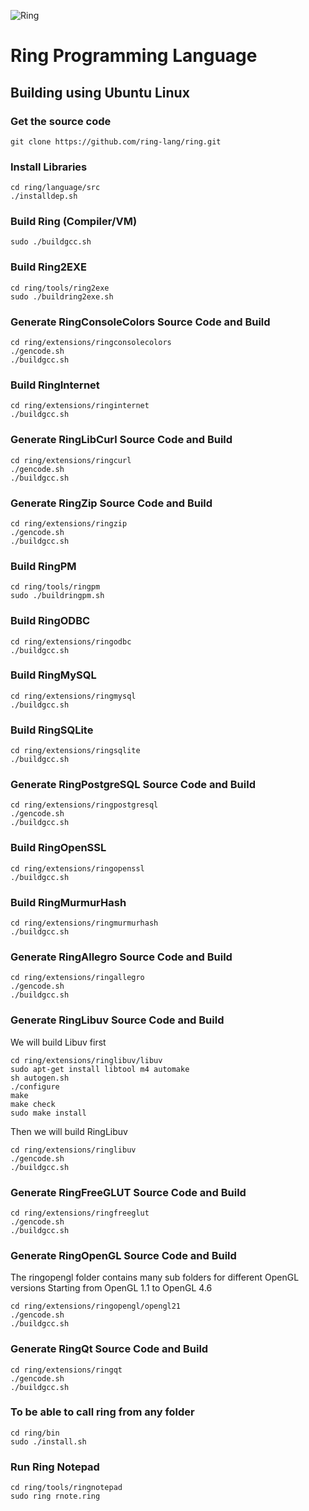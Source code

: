 ![Ring](http://ring-lang.sf.net/thering.jpg)

# Ring Programming Language

## Building using Ubuntu Linux 

### Get the source code

	git clone https://github.com/ring-lang/ring.git
	
### Install Libraries 
	
	cd ring/language/src
	./installdep.sh 
	
### Build Ring (Compiler/VM)
	
	sudo ./buildgcc.sh

### Build Ring2EXE 

	cd ring/tools/ring2exe
	sudo ./buildring2exe.sh	

### Generate RingConsoleColors Source Code and Build 
	
	cd ring/extensions/ringconsolecolors
	./gencode.sh
	./buildgcc.sh

### Build RingInternet
	
	cd ring/extensions/ringinternet
	./buildgcc.sh

### Generate RingLibCurl Source Code and Build 
	
	cd ring/extensions/ringcurl
	./gencode.sh
	./buildgcc.sh

### Generate RingZip Source Code and Build 
	
	cd ring/extensions/ringzip
	./gencode.sh
	./buildgcc.sh

### Build RingPM

	cd ring/tools/ringpm
	sudo ./buildringpm.sh	
	
### Build RingODBC
	
	cd ring/extensions/ringodbc
	./buildgcc.sh

### Build RingMySQL
	
	cd ring/extensions/ringmysql
	./buildgcc.sh

### Build RingSQLite
	
	cd ring/extensions/ringsqlite
	./buildgcc.sh

### Generate RingPostgreSQL Source Code and Build 
	
	cd ring/extensions/ringpostgresql
	./gencode.sh
	./buildgcc.sh

### Build RingOpenSSL
	
	cd ring/extensions/ringopenssl
	./buildgcc.sh

### Build RingMurmurHash
	
	cd ring/extensions/ringmurmurhash
	./buildgcc.sh		
	
### Generate RingAllegro Source Code and Build 
	
	cd ring/extensions/ringallegro
	./gencode.sh
	./buildgcc.sh
	
### Generate RingLibuv Source Code and Build 

We will build Libuv first

	cd ring/extensions/ringlibuv/libuv
	sudo apt-get install libtool m4 automake
	sh autogen.sh
	./configure
	make
	make check
	sudo make install

Then we will build RingLibuv
	
	cd ring/extensions/ringlibuv
	./gencode.sh
	./buildgcc.sh

### Generate RingFreeGLUT Source Code and Build 
	
	cd ring/extensions/ringfreeglut
	./gencode.sh
	./buildgcc.sh

### Generate RingOpenGL Source Code and Build 

The ringopengl folder contains many sub folders for different OpenGL versions
Starting from OpenGL 1.1 to OpenGL 4.6
	
	cd ring/extensions/ringopengl/opengl21
	./gencode.sh
	./buildgcc.sh

### Generate RingQt Source Code and Build
	
	cd ring/extensions/ringqt
	./gencode.sh
	./buildgcc.sh

### To be able to call ring from any folder 
	cd ring/bin
	sudo ./install.sh
	
### Run Ring Notepad
	
	cd ring/tools/ringnotepad
	sudo ring rnote.ring

